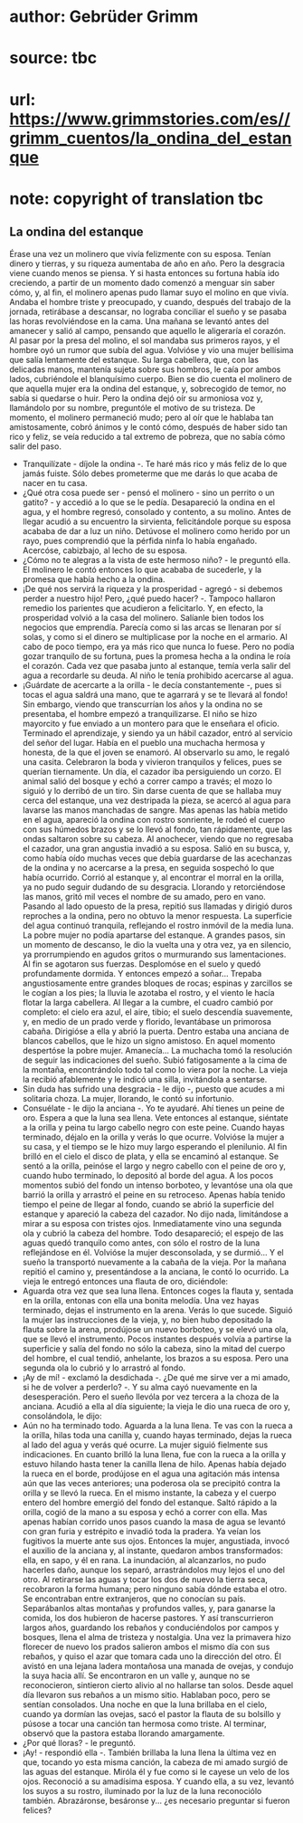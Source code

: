 # author: Gebrüder Grimm
# source: tbc
# url: https://www.grimmstories.com/es//grimm_cuentos/la_ondina_del_estanque
# note: copyright of translation tbc

## La ondina del estanque 

Érase una vez un molinero que vivía felizmente con su esposa. Tenían
dinero y tierras, y su riqueza aumentaba de año en año. Pero la
desgracia viene cuando menos se piensa. Y si hasta entonces su fortuna
había ido creciendo, a partir de un momento dado comenzó a menguar sin
saber cómo, y, al fin, el molinero apenas pudo llamar suyo el molino en
que vivía. Andaba el hombre triste y preocupado, y cuando, después del
trabajo de la jornada, retirábase a descansar, no lograba conciliar el
sueño y se pasaba las horas revolviéndose en la cama.
Una mañana se levantó antes del amanecer y salió al campo, pensando que
aquello le aligeraría el corazón. Al pasar por la presa del molino, el
sol mandaba sus primeros rayos, y el hombre oyó un rumor que subía del
agua. Volvióse y vio una mujer bellísima que salía lentamente del
estanque. Su larga cabellera, que, con las delicadas manos, mantenía
sujeta sobre sus hombros, le caía por ambos lados, cubriéndole el
blanquísimo cuerpo.
Bien se dio cuenta el molinero de que aquella mujer era la ondina del
estanque, y, sobrecogido de temor, no sabía si quedarse o huir. Pero la
ondina dejó oír su armoniosa voz y, llamándolo por su nombre, preguntóle
el motivo de su tristeza. De momento, el molinero permaneció mudo; pero
al oír que le hablaba tan amistosamente, cobró ánimos y le contó cómo,
después de haber sido tan rico y feliz, se veía reducido a tal extremo
de pobreza, que no sabía cómo salir del paso.
- Tranquilízate - díjole la ondina -. Te haré más rico y más feliz de lo
que jamás fuiste. Sólo debes prometerme que me darás lo que acaba de
nacer en tu casa.
- ¿Qué otra cosa puede ser - pensó el molinero - sino un perrito o un
gatito? - y accedió a lo que se le pedía.
Desapareció la ondina en el agua, y el hombre regresó, consolado y
contento, a su molino. Antes de llegar acudió a su encuentro la
sirvienta, felicitándole porque su esposa acababa de dar a luz un niño.
Detúvose el molinero como herido por un rayo, pues comprendió que la
pérfida ninfa lo había engañado. Acercóse, cabizbajo, al lecho de su
esposa.
- ¿Cómo no te alegras a la vista de este hermoso niño? - le preguntó
ella.
El molinero le contó entonces lo que acababa de sucederle, y la promesa
que había hecho a la ondina.
- ¡De qué nos servirá la riqueza y la prosperidad - agregó - si debemos
perder a nuestro hijo! Pero, ¿qué puedo hacer? -. Tampoco hallaron
remedio los parientes que acudieron a felicitarlo.
Y, en efecto, la prosperidad volvió a la casa del molinero. Salíanle
bien todos los negocios que emprendía. Parecía como si las arcas se
llenaran por sí solas, y como si el dinero se multiplicase por la noche
en el armario. Al cabo de poco tiempo, era ya más rico que nunca lo
fuese. Pero no podía gozar tranquilo de su fortuna, pues la promesa
hecha a la ondina le roía el corazón. Cada vez que pasaba junto al
estanque, temía verla salir del agua a recordarle su deuda. Al niño le
tenía prohibido acercarse al agua.
- ¡Guárdate de acercarte a la orilla - le decía constantemente -, pues
si tocas el agua saldrá una mano, que te agarrará y se te llevará al
fondo!
Sin embargo, viendo que transcurrían los años y la ondina no se
presentaba, el hombre empezó a tranquilizarse.
El niño se hizo mayorcito y fue enviado a un montero para que le
enseñara el oficio. Terminado el aprendizaje, y siendo ya un hábil
cazador, entró al servicio del señor del lugar. Había en el pueblo una
muchacha hermosa y honesta, de la que el joven se enamoró. Al observarlo
su amo, le regaló una casita. Celebraron la boda y vivieron tranquilos y
felices, pues se querían tiernamente.
Un día, el cazador iba persiguiendo un corzo. El animal salió del bosque
y echó a correr campo a través; el mozo lo siguió y lo derribó de un
tiro. Sin darse cuenta de que se hallaba muy cerca del estanque, una vez
destripada la pieza, se acercó al agua para lavarse las manos manchadas
de sangre. Mas apenas las había metido en el agua, apareció la ondina
con rostro sonriente, le rodeó el cuerpo con sus húmedos brazos y se lo
llevó al fondo, tan rápidamente, que las ondas saltaron sobre su
cabeza.
Al anochecer, viendo que no regresaba el cazador, una gran angustia
invadió a su esposa. Salió en su busca, y, como había oído muchas veces
que debía guardarse de las acechanzas de la ondina y no acercarse a la
presa, en seguida sospechó lo que había ocurrido. Corrió al estanque y,
al encontrar el morral en la orilla, ya no pudo seguir dudando de su
desgracia. Llorando y retorciéndose las manos, gritó mil veces el nombre
de su amado, pero en vano. Pasando al lado opuesto de la presa, repitió
sus llamadas y dirigió duros reproches a la ondina, pero no obtuvo la
menor respuesta. La superficie del agua continuó tranquila, reflejando
el rostro inmóvil de la media luna.
La pobre mujer no podía apartarse del estanque. A grandes pasos, sin un
momento de descanso, le dio la vuelta una y otra vez, ya en silencio, ya
prorrumpiendo en agudos gritos o murmurando sus lamentaciones. Al fin se
agotaron sus fuerzas. Desplomóse en el suelo y quedó profundamente
dormida. Y entonces empezó a soñar...
Trepaba angustiosamente entre grandes bloques de rocas; espinas y
zarcillos se le cogían a los pies; la lluvia le azotaba el rostro, y el
viento le hacía flotar la larga cabellera. Al llegar a la cumbre, el
cuadro cambió por completo: el cielo era azul, el aire, tibio; el suelo
descendía suavemente, y, en medio de un prado verde y florido,
levantábase un primorosa cabaña. Dirigióse a ella y abrió la puerta.
Dentro estaba una anciana de blancos cabellos, que le hizo un signo
amistoso. En aquel momento despertóse la pobre mujer.
Amanecía... La muchacha tomó la resolución de seguir las indicaciones
del sueño. Subió fatigosamente a la cima de la montaña, encontrándolo
todo tal como lo viera por la noche. La vieja la recibió afablemente y
le indicó una silla, invitándola a sentarse.
- Sin duda has sufrido una desgracia - le dijo -, puesto que acudes a mi
solitaria choza.
La mujer, llorando, le contó su infortunio.
- Consuélate - le dijo la anciana -. Yo te ayudaré. Ahí tienes un peine
de oro. Espera a que la luna sea llena. Vete entonces al estanque,
siéntate a la orilla y peina tu largo cabello negro con este peine.
Cuando hayas terminado, déjalo en la orilla y verás lo que ocurre.
Volvióse la mujer a su casa, y el tiempo se le hizo muy largo esperando
el plenilunio. Al fin brilló en el cielo el disco de plata, y ella se
encaminó al estanque. Se sentó a la orilla, peinóse el largo y negro
cabello con el peine de oro y, cuando hubo terminado, lo depositó al
borde del agua. A los pocos momentos subió del fondo un intenso
borboteo, y levantóse una ola que barrió la orilla y arrastró el peine
en su retroceso. Apenas había tenido tiempo el peine de llegar al fondo,
cuando se abrió la superficie del estanque y apareció la cabeza del
cazador. No dijo nada, limitándose a mirar a su esposa con tristes ojos.
Inmediatamente vino una segunda ola y cubrió la cabeza del hombre. Todo
desapareció; el espejo de las aguas quedó tranquilo como antes, con sólo
el rostro de la luna reflejándose en él.
Volvióse la mujer desconsolada, y se durmió... Y el sueño la transportó
nuevamente a la cabaña de la vieja. Por la mañana repitió el camino y,
presentándose a la anciana, le contó lo ocurrido. La vieja le entregó
entonces una flauta de oro, diciéndole:
- Aguarda otra vez que sea luna llena. Entonces coges la flauta y,
sentada en la orilla, entonas con ella una bonita melodía. Una vez hayas
terminado, dejas el instrumento en la arena. Verás lo que sucede.
Siguió la mujer las instrucciones de la vieja, y, no bien hubo
depositado la flauta sobre la arena, prodújose un nuevo borboteo, y se
elevó una ola, que se llevó el instrumento. Pocos instantes después
volvía a partirse la superficie y salía del fondo no sólo la cabeza,
sino la mitad del cuerpo del hombre, el cual tendió, anhelante, los
brazos a su esposa. Pero una segunda ola lo cubrió y lo arrastró al
fondo.
- ¡Ay de mí! - exclamó la desdichada -. ¿De qué me sirve ver a mi amado,
si he de volver a perderlo? -. Y su alma cayó nuevamente en la
desesperación. Pero el sueño llevóla por vez tercera a la choza de la
anciana. Acudió a ella al día siguiente; la vieja le dio una rueca de
oro y, consolándola, le dijo:
- Aún no ha terminado todo. Aguarda a la luna llena. Te vas con la rueca
a la orilla, hilas toda una canilla y, cuando hayas terminado, dejas la
rueca al lado del agua y verás qué ocurre.
La mujer siguió fielmente sus indicaciones. En cuanto brilló la luna
llena, fue con la rueca a la orilla y estuvo hilando hasta tener la
canilla llena de hilo. Apenas había dejado la rueca en el borde,
prodújose en el agua una agitación más intensa aún que las veces
anteriores; una poderosa ola se precipitó contra la orilla y se llevó la
rueca. En el mismo instante, la cabeza y el cuerpo entero del hombre
emergió del fondo del estanque. Saltó rápido a la orilla, cogió de la
mano a su esposa y echó a correr con ella. Mas apenas habían corrido
unos pasos cuando la masa de agua se levantó con gran furia y estrépito
e invadió toda la pradera. Ya veían los fugitivos la muerte ante sus
ojos. Entonces la mujer, angustiada, invocó el auxilio de la anciana y,
al instante, quedaron ambos transformados: ella, en sapo, y él en rana.
La inundación, al alcanzarlos, no pudo hacerles daño, aunque los separó,
arrastrándolos muy lejos el uno del otro.
Al retirarse las aguas y tocar los dos de nuevo la tierra seca,
recobraron la forma humana; pero ninguno sabía dónde estaba el otro. Se
encontraban entre extranjeros, que no conocían su país. Separábanlos
altas montañas y profundos valles, y, para ganarse la comida, los dos
hubieron de hacerse pastores. Y así transcurrieron largos años,
guardando los rebaños y conduciéndolos por campos y bosques, llena el
alma de tristeza y nostalgia.
Una vez la primavera hizo florecer de nuevo los prados salieron ambos el
mismo día con sus rebaños, y quiso el azar que tomara cada uno la
dirección del otro. Él avistó en una lejana ladera montañosa una manada
de ovejas, y condujo la suya hacia allí. Se encontraron en un valle y,
aunque no se reconocieron, sintieron cierto alivio al no hallarse tan
solos. Desde aquel día llevaron sus rebaños a un mismo sitio. Hablaban
poco, pero se sentían consolados. Una noche en que la luna brillaba en
el cielo, cuando ya dormían las ovejas, sacó el pastor la flauta de su
bolsillo y púsose a tocar una canción tan hermosa como triste. Al
terminar, observó que la pastora estaba llorando amargamente.
- ¿Por qué lloras? - le preguntó.
- ¡Ay! - respondió ella -. También brillaba la luna llena la última vez
en que, tocando yo esta misma canción, la cabeza de mi amado surgió de
las aguas del estanque.
Miróla él y fue como si le cayese un velo de los ojos. Reconoció a su
amadísima esposa. Y cuando ella, a su vez, levantó los suyos a su
rostro, iluminado por la luz de la luna reconociólo también.
Abrazáronse, besáronse y... ¿es necesario preguntar si fueron felices?
